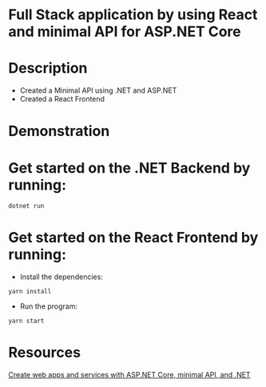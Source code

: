 # Full Stack application by using React and minimal API for ASP.NET Core

# Description
- Created a Minimal API using .NET and ASP.NET
- Created a React Frontend

# Demonstration


# Get started on the .NET Backend by running:
```
dotnet run
```
# Get started on the React Frontend by running:
- Install the dependencies:
```
yarn install
```
- Run the program:
```
yarn start
```

# Resources
[Create web apps and services with ASP.NET Core, minimal API, and .NET](https://learn.microsoft.com/en-us/training/paths/aspnet-core-minimal-api/)
